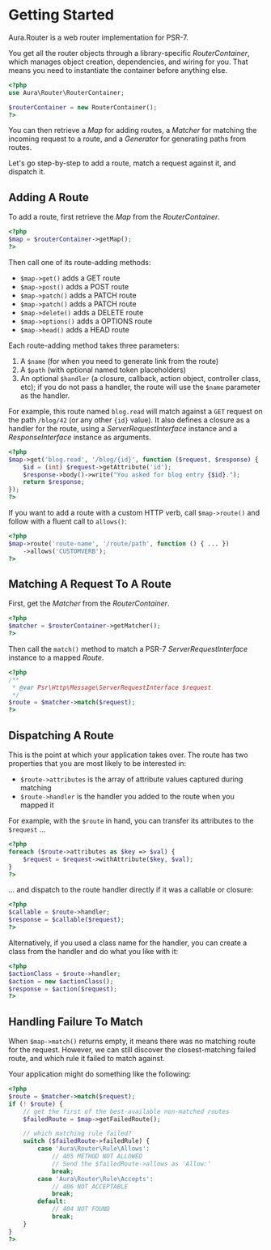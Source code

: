 # Getting Started

Aura.Router is a web router implementation for PSR-7.

You get all the router objects through a library-specific _RouterContainer_, which manages object creation, dependencies, and wiring for you. That means you need to instantiate the container before anything else.

```php
<?php
use Aura\Router\RouterContainer;

$routerContainer = new RouterContainer();
?>
```

You can then retrieve a _Map_ for adding routes, a _Matcher_ for matching the incoming request to a route, and a _Generator_ for generating paths from routes.

Let's go step-by-step to add a route, match a request against it, and dispatch it.

## Adding A Route

To add a route, first retrieve the _Map_ from the _RouterContainer_.

```php
<?php
$map = $routerContainer->getMap();
?>
```

Then call one of its route-adding methods:

- `$map->get()` adds a GET route
- `$map->post()` adds a POST route
- `$map->patch()` adds a PATCH route
- `$map->patch()` adds a PATCH route
- `$map->delete()` adds a DELETE route
- `$map->options()` adds a OPTIONS route
- `$map->head()` adds a HEAD route

Each route-adding method takes three parameters:

1. A `$name` (for when you need to generate link from the route)
2. A `$path` (with optional named token placeholders)
3. An optional `$handler` (a closure, callback, action object, controller class, etc); if you do not pass a handler, the route will use the `$name` parameter as the handler.

For example, this route named `blog.read` will match against a `GET` request on the path `/blog/42` (or any other `{id}` value). It also defines a closure as a handler for the route, using a _ServerRequestInterface_ instance and a _ResponseInterface_ instance as arguments.

```php
<?php
$map->get('blog.read', '/blog/{id}', function ($request, $response) {
    $id = (int) $request->getAttribute('id');
    $response->body()->write("You asked for blog entry {$id}.");
    return $response;
});
?>
```

If you want to add a route with a custom HTTP verb, call `$map->route()` and follow with a fluent call to `allows()`:

```php
<?php
$map->route('route-name', '/route/path', function () { ... })
    ->allows('CUSTOMVERB');
?>
```

## Matching A Request To A Route

First, get the _Matcher_ from the _RouterContainer_.

```php
<?php
$matcher = $routerContainer->getMatcher();
?>
```

Then call the `match()` method to match a PSR-7 _ServerRequestInterface_ instance to a mapped _Route_.

```php
<?php
/**
 * @var Psr\Http\Message\ServerRequestInterface $request
 */
$route = $matcher->match($request);
?>
```

## Dispatching A Route

This is the point at which your application takes over. The route has two properties that you are most likely to be interested in:

- `$route->attributes` is the array of attribute values captured during matching
- `$route->handler` is the handler you added to the route when you mapped it

For example, with the `$route` in hand, you can transfer its attributes to the `$request` ...

```php
<?php
foreach ($route->attributes as $key => $val) {
    $request = $request->withAttribute($key, $val);
}
?>
```

... and dispatch to the route handler directly if it was a callable or closure:

```php
<?php
$callable = $route->handler;
$response = $callable($request);
?>
```

Alternatively, if you used a class name for the handler, you can create a class from the handler and do what you like with it:

```php
<?php
$actionClass = $route->handler;
$action = new $actionClass();
$response = $action($request);
?>
```

## Handling Failure To Match

When `$map->match()` returns empty, it means there was no matching route for the request. However, we can still discover the closest-matching failed route, and which rule it failed to match against.

Your application might do something like the following:

```php
<?php
$route = $matcher->match($request);
if (! $route) {
    // get the first of the best-available non-matched routes
    $failedRoute = $map->getFailedRoute();

    // which matching rule failed?
    switch ($failedRoute->failedRule) {
        case 'Aura\Router\Rule\Allows':
            // 405 METHOD NOT ALLOWED
            // Send the $failedRoute->allows as 'Allow:'
            break;
        case 'Aura\Router\Rule\Accepts':
            // 406 NOT ACCEPTABLE
            break;
        default:
            // 404 NOT FOUND
            break;
    }
}
?>
```
